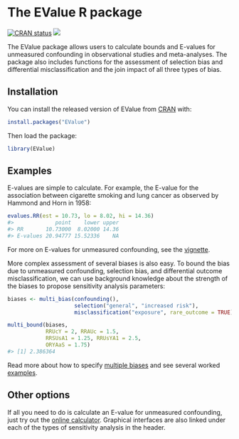 
<!-- README.md is generated from README.Rmd. Please edit that file -->

# The EValue R package

<!-- badges: start -->

[![CRAN
status](https://www.r-pkg.org/badges/version/EValue)](https://CRAN.R-project.org/package=EValue)
[![](http://cranlogs.r-pkg.org/badges/grand-total/EValue?color=blue)](https://cran.r-project.org/package=EValue)
<!-- badges: end -->

The EValue package allows users to calculate bounds and E-values for
unmeasured confounding in observational studies and meta-analyses. The
package also includes functions for the assessment of selection bias and
differential misclassification and the join impact of all three types of
bias.

## Installation

You can install the released version of EValue from
[CRAN](https://CRAN.R-project.org) with:

``` r
install.packages("EValue")
```

Then load the package:

``` r
library(EValue)
```

## Examples

E-values are simple to calculate. For example, the E-value for the
association between cigarette smoking and lung cancer as observed by
Hammond and Horn in 1958:

``` r
evalues.RR(est = 10.73, lo = 8.02, hi = 14.36)
#>             point    lower upper
#> RR       10.73000  8.02000 14.36
#> E-values 20.94777 15.52336    NA
```

For more on E-values for unmeasured confounding, see the
[vignette](https://cran.r-project.org/web/packages/EValue/vignettes/unmeasured-confounding.html).

More complex assessment of several biases is also easy. To bound the
bias due to unmeasured confounding, selection bias, and differential
outcome misclassification, we can use background knowledge about the
strength of the biases to propose sensitivity analysis parameters:

``` r
biases <- multi_bias(confounding(),
                     selection("general", "increased risk"),
                     misclassification("exposure", rare_outcome = TRUE))

multi_bound(biases,
            RRUcY = 2, RRAUc = 1.5,
            RRSUsA1 = 1.25, RRUsYA1 = 2.5,
            ORYAaS = 1.75)
#> [1] 2.386364
```

Read more about how to specify [multiple
biases](https://cran.r-project.org/web/packages/EValue/vignettes/multiple-bias.html) and see several worked
[examples](https://cran.r-project.org/web/packages/EValue/vignettes/multiple-bias-examples.html).

## Other options

If all you need to do is calculate an E-value for unmeasured
confounding, just try out the [online
calculator](https://www.evalue-calculator.com). Graphical interfaces
are also linked under each of the types of sensitivity analysis in the
header.
